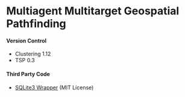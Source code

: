 # Multiagent Multitarget Geospatial Pathfinding

#### Version Control
* Clustering 1.12
* TSP 0.3

#### Third Party Code
* [SQLite3 Wrapper](https://github.com/SRombauts/SQLiteCpp) (MIT License)
